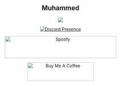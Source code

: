 <div align="center">
  <h2>Muhammed</h2>

  <div><img src='https://skillicons.dev/icons?i=discord,bots,js,ts,vscode,html,css,react,vite,nodejs,arduino,java,md,electron,git,github,blender,dart,flutter,cs,unity,unreal,linux,figma,idea,ps,pr,postman'/></img></div>
  
[![Discord Presence](https://lanyard.cnrad.dev/api/747340224962494524)](https://discord.com/users/747340224962494524)

<a href="https://open.spotify.com/user/31ktsppspw4awepeisezbmrqia6m?si=67233b1bd3db4df8" target="_blank"><img src="https://spotifystatus.onrender.com/api/currently-playing?id=31ktsppspw4awepeisezbmrqia6m" alt="Spotify" style="height: 71.75px !important;width: 361.25px !important;" ></a>

<a href="https://www.buymeacoffee.com/damoxer" target="_blank"><img src="https://cdn.buymeacoffee.com/buttons/v2/default-violet.png" alt="Buy Me A Coffee" style="height:60px!important;width:217px !important;" ></a>

</div>
